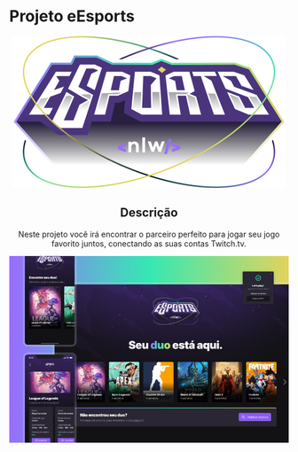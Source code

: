 # Projeto eEsports

<center>

![NLW Logo](./.gitHub/img/nlw-esports-logo.svg)

## Descrição

Neste projeto você irá encontrar o parceiro perfeito para jogar seu jogo favorito juntos, conectando as suas contas Twitch.tv.

<center>

![alt](./.gitHub/img/app-layout.jpeg)
